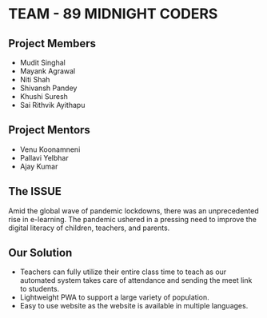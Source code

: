 # TEAM - 89 MIDNIGHT CODERS


## Project Members
- Mudit Singhal
- Mayank Agrawal
- Niti Shah
- Shivansh Pandey
- Khushi Suresh
- Sai Rithvik Ayithapu
## Project Mentors
- Venu Koonamneni
- Pallavi Yelbhar
- Ajay Kumar 

## The ISSUE
Amid the global wave of pandemic lockdowns, there was an unprecedented rise in e-learning. The pandemic ushered in a pressing need to improve the digital literacy of children, teachers, and parents.

## Our Solution
- Teachers can fully utilize their entire class time to teach as our automated system takes care of attendance and sending the meet link to students. 
- Lightweight PWA to support a large variety of population.
- Easy to use website as the website is available in multiple languages.




